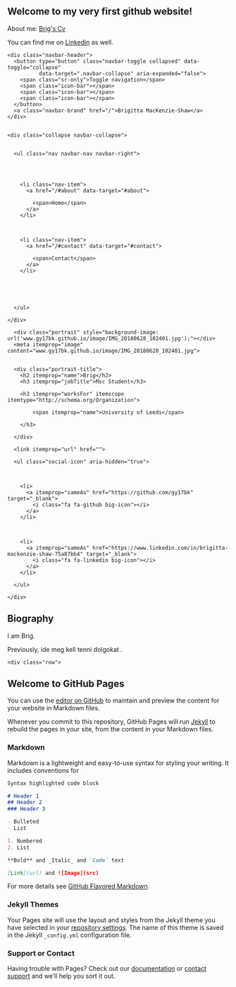 ## Welcome to my very first github website!

About me: [Brig's Cv](https://gy17bk.github.io/CV_final_brigi_kedves.pdf)

You can find me on [Linkedin](https://www.linkedin.com/in/brigitta-mackenzie-shaw-75a87bb4/) as well.

  <link rel="alternate" href="http://www.mikelartetxe.com/index.xml" type="application/rss+xml" title="Mikel Artetxe">
  <link rel="feed" href="http://www.mikelartetxe.com/index.xml" type="application/rss+xml" title="Mikel Artetxe">

  <link rel="icon" type="image/png" href="/img/icon.png">
  <link rel="apple-touch-icon" type="image/png" href="/img/apple-touch-icon.png">

  <link rel="canonical" href="http://www.mikelartetxe.com/">

  

  <title>Brig</title>

</head>
<body id="top" data-spy="scroll" data-target="#navbar-main" data-offset="71">

<nav class="navbar navbar-default navbar-fixed-top" id="navbar-main">
  <div class="container">

    
    <div class="navbar-header">
      <button type="button" class="navbar-toggle collapsed" data-toggle="collapse"
              data-target=".navbar-collapse" aria-expanded="false">
        <span class="sr-only">Toggle navigation</span>
        <span class="icon-bar"></span>
        <span class="icon-bar"></span>
        <span class="icon-bar"></span>
      </button>
      <a class="navbar-brand" href="/">Brigitta MacKenzie-Shaw</a>
    </div>

    
    <div class="collapse navbar-collapse">

      
      <ul class="nav navbar-nav navbar-right">
        

        

        <li class="nav-item">
          <a href="/#about" data-target="#about">
            
            <span>Home</span>
          </a>
        </li>

 

        <li class="nav-item">
          <a href="/#contact" data-target="#contact">
            
            <span>Contact</span>
          </a>
        </li>

        
        

        
      </ul>

    </div>
  </div>
</nav>



<span id="homepage" style="display: none"></span>



  
  
  <section id="about" class="home-section">
    <div class="container">
      



<div class="row" itemprop="author" itemscope itemtype="http://schema.org/Person" itemref="person-email person-telephone person-address">
  <div class="col-xs-12 col-md-4">
    <div id="profile">

      
      <div class="portrait" style="background-image: url('www.gy17bk.github.io/image/IMG_20180628_102401.jpg');"></div>
      <meta itemprop="image" content="www.gy17bk.github.io/image/IMG_20180628_102401.jpg">
      

      <div class="portrait-title">
        <h2 itemprop="name">Brig</h2>
        <h3 itemprop="jobTitle">Msc Student</h3>
        
        <h3 itemprop="worksFor" itemscope itemtype="http://schema.org/Organization">
          
            <span itemprop="name">University of Leeds</span>
          
        </h3>
        
      </div>

      <link itemprop="url" href="">

      <ul class="social-icon" aria-hidden="true">
        
        
        
        <li>
          <a itemprop="sameAs" href="https://github.com/gy17bk" target="_blank">
            <i class="fa fa-github big-icon"></i>
          </a>
        </li>
        
  
        
        <li>
          <a itemprop="sameAs" href="https://www.linkedin.com/in/brigitta-mackenzie-shaw-75a87bb4" target="_blank">
            <i class="fa fa-linkedin big-icon"></i>
          </a>
        </li>
        
      </ul>

    </div>
  </div>
  <div class="col-xs-12 col-md-8" itemprop="description">

    

<h1 id="biography">Biography</h1>

<p>I am Brig.</p>

<p>Previously, ide meg kell tenni dolgokat .</p>


    <div class="row">

## Welcome to GitHub Pages

You can use the [editor on GitHub](https://github.com/gy17bk/mywebsite/edit/master/README.md) to maintain and preview the content for your website in Markdown files.

Whenever you commit to this repository, GitHub Pages will run [Jekyll](https://jekyllrb.com/) to rebuild the pages in your site, from the content in your Markdown files.

### Markdown

Markdown is a lightweight and easy-to-use syntax for styling your writing. It includes conventions for

```markdown
Syntax highlighted code block

# Header 1
## Header 2
### Header 3

- Bulleted
- List

1. Numbered
2. List

**Bold** and _Italic_ and `Code` text

[Link](url) and ![Image](src)
```

For more details see [GitHub Flavored Markdown](https://guides.github.com/features/mastering-markdown/).

### Jekyll Themes

Your Pages site will use the layout and styles from the Jekyll theme you have selected in your [repository settings](https://github.com/gy17bk/mywebsite/settings). The name of this theme is saved in the Jekyll `_config.yml` configuration file.

### Support or Contact

Having trouble with Pages? Check out our [documentation](https://help.github.com/categories/github-pages-basics/) or [contact support](https://github.com/contact) and we’ll help you sort it out.
